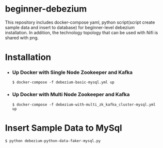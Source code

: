 #  beginner-debezium

This repository includes docker-compose yaml, python script(script create sample data and insert to database) for beginner-level debezium installation. In addition, the technology topology that can be used with Nifi is shared with png.


# Installation
- ### Up Docker with Single Node Zookeeper and Kafka 

      $ docker-compose -f debezium-basic-mysql.yml up


- ### Up Docker with Multi Node Zookeeper and Kafka 

      $ docker-compose -f debezium-with-multi_zk_kafka_cluster-mysql.yml up  

# Insert Sample Data to MySql
    $ python debezium-python-data-faker-mysql.py   
